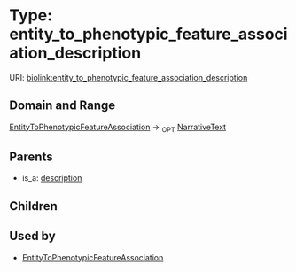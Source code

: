 
# Type: entity_to_phenotypic_feature_association_description




URI: [biolink:entity_to_phenotypic_feature_association_description](https://w3id.org/biolink/vocab/entity_to_phenotypic_feature_association_description)


## Domain and Range

[EntityToPhenotypicFeatureAssociation](EntityToPhenotypicFeatureAssociation.md) ->  <sub>OPT</sub> [NarrativeText](types/NarrativeText.md)

## Parents

 *  is_a: [description](description.md)

## Children


## Used by

 * [EntityToPhenotypicFeatureAssociation](EntityToPhenotypicFeatureAssociation.md)
